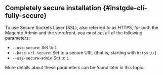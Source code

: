 ## Completely secure installation {#instgde-cli-fully-secure}

To use Secure Sockets Layer (SSL), also referred to as HTTPS, for both the Magento Admin and the storefront, you must set all of the following parameters:

* `--use-secure`: Set to `1`
* `--base-url-secure`: Set to a secure URL (that is, starting with `https://`)
* `--use-secure-admin` Set to `1`

More details about these parameters can be found later in this topic.
